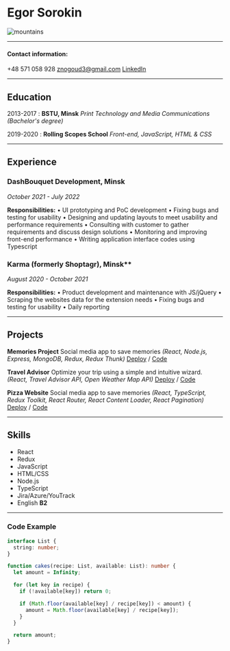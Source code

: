 # Egor Sorokin

![mountains](https://avatars.githubusercontent.com/u/52937798?s=400&u=038453ec0c80a8dae71781b297b201bb1be5fa3c&v=4)

---

#### Contact information:

+48 571 058 928 znogoud3@gmail.com [LinkedIn](https://www.linkedin.com/in/znogoud/)

---

## Education

2013-2017 : **BSTU, Minsk** _Print Technology and Media Communications (Bachelor's degree)_

2019-2020 : **Rolling Scopes School** _Front-end, JavaScript, HTML &amp; CSS_

---

## Experience

### DashBouquet Development, Minsk

_October 2021 - July 2022_

**Responsibilities:** • UI prototyping and PoC development • Fixing bugs and testing for usability • Designing and
updating layouts to meet usability and performance requirements • Consulting with customer to gather requirements and
discuss design solutions • Monitoring and improving front-end performance • Writing application interface codes using
Typescript

### Karma (formerly Shoptagr), Minsk\*\*

_August 2020 - October 2021_

**Responsibilities:** • Product development and maintenance with JS/jQuery • Scraping the websites data for the
extension needs • Fixing bugs and testing for usability • Daily reporting

---

## Projects

**Memories Project** Social media app to save memories _(React, Node.js, Express, MongoDB, Redux, Redux Thunk)_
[Deploy](https://github.com/ZnoGouDj/memories-project-v2) / [Code](https://github.com/ZnoGouDj/memories-project-v2)

**Travel Advisor** Optimize your trip using a simple and intuitive wizard. _(React, Travel Advisor API, Open Weather Map
API)_ [Deploy](https://github.com/ZnoGouDj/travel_advisor) / [Code](https://github.com/ZnoGouDj/travel_advisor)

**Pizza Website** Social media app to save memories _(React, TypeScript, Redux Toolkit, React Router, React Content
Loader, React Pagination)_ [Deploy](https://pizza-1995.netlify.app/) /
[Code](https://github.com/ZnoGouDj/pizza-typescript)

---

## Skills

- React
- Redux
- JavaScript
- HTML/CSS
- Node.js
- TypeScript
- Jira/Azure/YouTrack
- English **B2**

---

### Code Example

```ts
interface List {
  string: number;
}

function cakes(recipe: List, available: List): number {
  let amount = Infinity;

  for (let key in recipe) {
    if (!available[key]) return 0;

    if (Math.floor(available[key] / recipe[key]) < amount) {
      amount = Math.floor(available[key] / recipe[key]);
    }
  }

  return amount;
}
```
